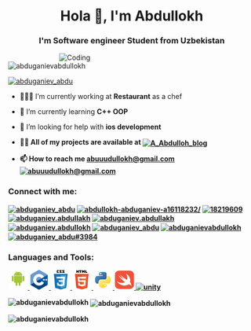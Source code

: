 <h1 align="center">Hola 👋, I'm Abdullokh</h1>
<h3 align="center">I'm Software engineer Student from Uzbekistan</h3>
<img align="right" alt="Coding" width="400" src="https://i.pinimg.com/originals/e4/26/70/e426702edf874b181aced1e2fa5c6cde.gif">

<p align="left"> <img src="https://komarev.com/ghpvc/?username=abduganievabdullokh&label=Profile%20views&color=0e75b6&style=flat" alt="abduganievabdullokh" /> </p>

<p align="left"> <a href="https://twitter.com/abduganiev_abdu" target="blank"><img src="https://img.shields.io/twitter/follow/abduganiev_abdu?logo=twitter&style=for-the-badge" alt="abduganiev_abdu" /></a> </p>

- 🧑🏻‍🍳 I’m currently working at **Restaurant** as a chef

- 🌱 I’m currently learning **C++ OOP**

- 🤝 I’m looking for help with **<b>ios<b> development**

- 👨‍💻 All of my projects are available at 
  <a href="https://t.me/A_Abdulloh_blog" target="blank"><img align="center" src="https://img.shields.io/badge/Telegram-2CA5E0?style=for-the-badge&logo=telegram&logoColor=white" alt="A_Abdulloh_blog" /></a>
  

- 📫 How to reach me **abuuudullokh@gmail.com**
   <a href="abuuudullokh@gmail.com" target="blank"><img align="center" src="https://img.shields.io/badge/Gmail-D14836?style=for-the-badge&logo=gmail&logoColor=white" alt="abuuudullokh@gmail.com"  /></a>



<h3 align="left">Connect with me:</h3>
<p align="left">
<a href="https://twitter.com/abduganiev_abdu" target="blank"><img align="center" src="https://raw.githubusercontent.com/rahuldkjain/github-profile-readme-generator/master/src/images/icons/Social/twitter.svg" alt="abduganiev_abdu" height="30" width="40" /></a>
<a href="https://linkedin.com/in/abdullokh-abduganiev-a16118232/" target="blank"><img align="center" src="https://raw.githubusercontent.com/rahuldkjain/github-profile-readme-generator/master/src/images/icons/Social/linked-in-alt.svg" alt="abdullokh-abduganiev-a16118232/" height="30" width="40" /></a>
<a href="https://stackoverflow.com/users/18219609" target="blank"><img align="center" src="https://raw.githubusercontent.com/rahuldkjain/github-profile-readme-generator/master/src/images/icons/Social/stack-overflow.svg" alt="18219609" height="30" width="40" /></a>
<a href="https://fb.com/abduganiev.abdullakh" target="blank"><img align="center" src="https://raw.githubusercontent.com/rahuldkjain/github-profile-readme-generator/master/src/images/icons/Social/facebook.svg" alt="abduganiev.abdullakh" height="30" width="40" /></a>
<a href="https://instagram.com/abduganiev.abdullakh" target="blank"><img align="center" src="https://raw.githubusercontent.com/rahuldkjain/github-profile-readme-generator/master/src/images/icons/Social/instagram.svg" alt="abduganiev.abdullakh" height="30" width="40" /></a>
<a href="https://www.youtube.com/channel/UC9PqUzGmDhrWa1YLVUmQMWA" target="blank"><img align="center" src="https://raw.githubusercontent.com/rahuldkjain/github-profile-readme-generator/master/src/images/icons/Social/youtube.svg" alt="abduganiev.abdullokh" height="30" width="40" /></a>
<a href="https://www.hackerrank.com/abduganiev_abdu" target="blank"><img align="center" src="https://raw.githubusercontent.com/rahuldkjain/github-profile-readme-generator/master/src/images/icons/Social/hackerrank.svg" alt="abduganiev_abdu" height="30" width="40" /></a>
<a href="https://www.leetcode.com/abduganievabdullokh" target="blank"><img align="center" src="https://raw.githubusercontent.com/rahuldkjain/github-profile-readme-generator/master/src/images/icons/Social/leet-code.svg" alt="abduganievabdullokh" height="30" width="40" /></a>
<a href="https://discord.gg/abduganiev_abdu#3984" target="blank"><img align="center" src="https://raw.githubusercontent.com/rahuldkjain/github-profile-readme-generator/master/src/images/icons/Social/discord.svg" alt="abduganiev_abdu#3984" height="30" width="40" /></a>
</p>

<h3 align="left">Languages and Tools:</h3>
<p align="left"> <a href="https://developer.android.com" target="_blank" rel="noreferrer"> <img src="https://raw.githubusercontent.com/devicons/devicon/master/icons/android/android-original-wordmark.svg" alt="android" width="40" height="40"/> </a> <a href="https://www.w3schools.com/cpp/" target="_blank" rel="noreferrer"> <img src="https://raw.githubusercontent.com/devicons/devicon/master/icons/cplusplus/cplusplus-original.svg" alt="cplusplus" width="40" height="40"/> </a> <a href="https://www.w3schools.com/css/" target="_blank" rel="noreferrer"> <img src="https://raw.githubusercontent.com/devicons/devicon/master/icons/css3/css3-original-wordmark.svg" alt="css3" width="40" height="40"/> </a> <a href="https://www.w3.org/html/" target="_blank" rel="noreferrer"> <img src="https://raw.githubusercontent.com/devicons/devicon/master/icons/html5/html5-original-wordmark.svg" alt="html5" width="40" height="40"/> </a> <a href="https://www.python.org" target="_blank" rel="noreferrer"> <img src="https://raw.githubusercontent.com/devicons/devicon/master/icons/python/python-original.svg" alt="python" width="40" height="40"/> </a> <a href="https://developer.apple.com/swift/" target="_blank" rel="noreferrer"> <img src="https://raw.githubusercontent.com/devicons/devicon/master/icons/swift/swift-original.svg" alt="swift" width="40" height="40"/> </a> <a href="https://unity.com/" target="_blank" rel="noreferrer"> <img src="https://www.vectorlogo.zone/logos/unity3d/unity3d-icon.svg" alt="unity" width="40" height="40"/> </a> </p>

<p><img align="left" src="https://github-readme-stats.vercel.app/api/top-langs?username=abduganievabdullokh&show_icons=true&locale=en&layout=compact" alt="abduganievabdullokh" /></p>

<p>&nbsp;<img align="center" src="https://github-readme-stats.vercel.app/api?username=abduganievabdullokh&show_icons=true&locale=en" alt="abduganievabdullokh" /></p>

<p><img align="center" src="https://github-readme-streak-stats.herokuapp.com/?user=abduganievabdullokh&" alt="abduganievabdullokh" /></p>
